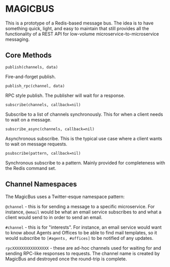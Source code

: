 # MAGICBUS

This is a prototype of a Redis-based message bus. The idea is to have something quick, light, and easy to maintain that still provides all the functionality of a REST API for low-volume microservice-to-microservice messaging.

## Core Methods

`publish(channels, data)`

Fire-and-forget publish.

`publish_rpc(channel, data)`

RPC style publish. The publisher will wait for a response.

`subscribe(channels, callback=nil)`

Subscribe to a list of channels synchronously. This for when a client needs to wait on a message.

`subscribe_async(channels, callback=nil)`

Asynchronous subscribe. This is the typical use case where a client wants to wait on message requests.

`psubscribe(pattern, callback=nil)`

Synchronous subscribe to a pattern. Mainly provided for completeness with the Redis command set.

## Channel Namespaces

The MagicBus uses a Twitter-esque namespace pattern:

`@channel` - this is for sending a message to a specific microservice. For instance, `@email` would be what an email service subscribes to and what a client would send to in order to send an email.

`#channel` - this is for "interests". For instance, an email service would want to know about Agents and Offices to be able to find mail templates, so it would subscribe to `[#agents, #offices]` to be notified of any updates.

`rpcXXXXXXXXXXXXXXXX` - these are ad-hoc channels used for waiting for and sending RPC-like responses to requests. The channel name is created by MagicBus and destroyed once the round-trip is complete.

